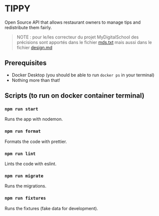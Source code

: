 # TIPPY

Open Source API that allows restaurant owners to manage tips and redistribute them fairly.

> NOTE : pour le/les correcteur du projet MyDigitalSchool des précisions sont apportés dans le fichier [mds.txt](https://github.com/jimmy-martin/tippy/blob/main/docs/mds.txt) mais aussi dans le fichier [design.md](https://github.com/jimmy-martin/tippy/blob/main/docs/design.md)

## Prerequisites

- Docker Desktop (you should be able to run `docker ps` in your terminal)
- Nothing more than that!

## Scripts (to run on docker container terminal)

### `npm run start`

Runs the app with nodemon.

### `npm run format`

Formats the code with prettier.

### `npm run lint`

Lints the code with eslint.

### `npm run migrate`

Runs the migrations.

### `npm run fixtures`

Runs the fixtures (fake data for development).
